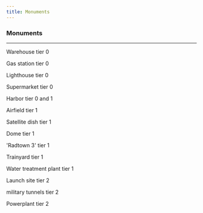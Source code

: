```yaml
---
title: Monuments
---
```


<h3>Monuments</h3>
<hr>

<p>
  Warehouse tier 0

Gas station tier 0

Lighthouse tier 0

Supermarket tier 0

Harbor tier 0 and 1

Airfield tier 1

Satellite dish tier 1

Dome tier 1

'Radtown 3' tier 1

Trainyard tier 1

Water treatment plant tier 1

Launch site tier 2

military tunnels tier 2

Powerplant tier 2
